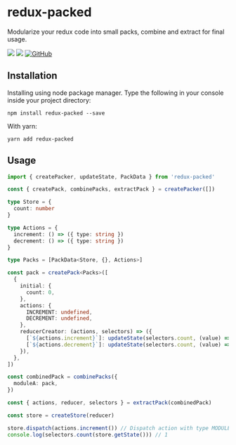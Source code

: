 # redux-packed

Modularize your redux code into small packs, combine and extract for final usage.


[![](https://img.shields.io/npm/v/redux-packed.svg)](https://www.npmjs.com/package/redux-packed)
[![](https://img.shields.io/npm/dt/redux-packed.svg)](https://www.npmjs.com/package/redux-packed)
[![GitHub](https://img.shields.io/github/license/mashape/apistatus.svg)](https://github.com/iamawebgeek/redux-packed/blob/master/LICENSE)


## Installation
Installing using node package manager.
Type the following in your console inside your project directory:
```
npm install redux-packed --save
```

With yarn:
```
yarn add redux-packed
```

## Usage

```typescript
import { createPacker, updateState, PackData } from 'redux-packed'

const { createPack, combinePacks, extractPack } = createPacker([])

type Store = {
  count: number
}

type Actions = {
  increment: () => ({ type: string })
  decrement: () => ({ type: string })
}

type Packs = [PackData<Store, {}, Actions>]

const pack = createPack<Packs>([
  {
    initial: {
      count: 0,
    },
    actions: {
      INCREMENT: undefined,
      DECREMENT: undefined,
    },
    reducerCreator: (actions, selectors) => ({
      [`${actions.increment}`]: updateState(selectors.count, (value) => value + 1),
      [`${actions.decrement}`]: updateState(selectors.count, (value) => value - 1),
    }),
  },
])

const combinedPack = combinePacks({
  moduleA: pack,
})

const { actions, reducer, selectors } = extractPack(combinedPack)

const store = createStore(reducer)

store.dispatch(actions.increment()) // Dispatch action with type MODULE_A/INCREMENT
console.log(selectors.count(store.getState())) // 1
```
